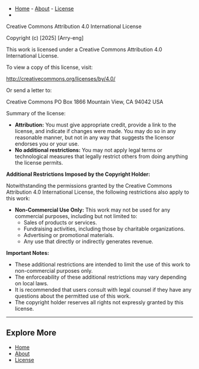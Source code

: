 - [Home](./README.md) - [About](./About.md) - [License](./LICENSE.md)
- 
Creative Commons Attribution 4.0 International License

Copyright (c) [2025] [Arry-eng]

This work is licensed under a Creative Commons Attribution 4.0 International License.

To view a copy of this license, visit:

http://creativecommons.org/licenses/by/4.0/

Or send a letter to:

Creative Commons
PO Box 1866
Mountain View, CA 94042
USA

Summary of the license:

* **Attribution:** You must give appropriate credit, provide a link to the license, and indicate if changes were made. You may do so in any reasonable manner, but not in any way that suggests the licensor endorses you or your use.
* **No additional restrictions:** You may not apply legal terms or technological measures that legally restrict others from doing anything the license permits.

**Additional Restrictions Imposed by the Copyright Holder:**

Notwithstanding the permissions granted by the Creative Commons Attribution 4.0 International License, the following restrictions also apply to this work:

* **Non-Commercial Use Only:** This work may not be used for any commercial purposes, including but not limited to:
    * Sales of products or services.
    * Fundraising activities, including those by charitable organizations.
    * Advertising or promotional materials.
    * Any use that directly or indirectly generates revenue.

**Important Notes:**

* These additional restrictions are intended to limit the use of this work to non-commercial purposes only.
* The enforceability of these additional restrictions may vary depending on local laws.
* It is recommended that users consult with legal counsel if they have any questions about the permitted use of this work.
* The copyright holder reserves all rights not expressly granted by this license.
-------------------------------------------------------------------------------------------------------------------------------
## Explore More
- [Home](./README.md)
- [About](./About.md)
- [License](./LICENSE.md)
